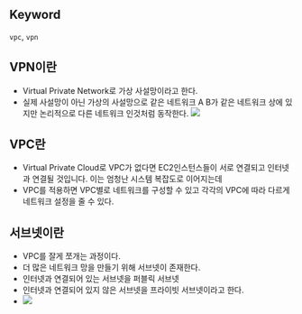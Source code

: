 ## Keyword
`vpc`, `vpn`


## VPN이란
- Virtual Private Network로 가상 사설망이라고 한다.
- 실제 사설망이 아닌 가상의 사설망으로 같은 네트워크 A B가 같은 네트워크 상에 있지만 논리적으로 다른 네트워크 인것처럼 동작한다.
![](https://miro.medium.com/max/2400/1*5ewVo87W9HPO_0csubAMOQ.png)


## VPC란
- Virtual Private Cloud로 VPC가 없다면 EC2인스턴스들이 서로 연결되고 인터넷과 연결될 것입니다. 이는 엄청난 시스템 복잡도로 이어지는데
- VPC를 적용하면 VPC별로 네트워크를 구성할 수 있고 각각의 VPC에 따라 
다르게 네트워크 설정을 줄 수 있다.


## 서브넷이란 
- VPC를 잘게 쪼개는 과정이다.
- 더 많은 네트워크 망을 만들기 위해 서브넷이 존재한다.
- 인터넷과 연결되어 있는 서브넷을 퍼블릭 서브넷
- 인터넷과 연결되어 있지 않은 서브넷을 프라이빗 서브넷이라고 한다.
- ![](https://miro.medium.com/max/2000/1*I_3RxWyOPMj9lQs1xhEebg.png)

